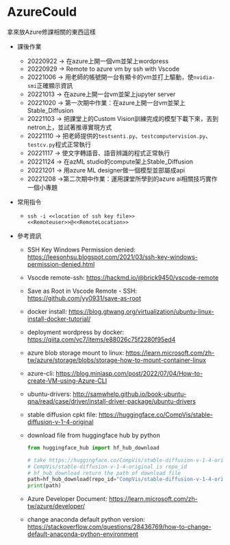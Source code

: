 # AzureCould

拿來放Azure修課相關的東西這樣

- 課後作業

  - 20220922 $\rightarrow$ 在azure上開一個vm並架上wordpress
  - 20220929 $\rightarrow$ Remote to azure vm by ssh with Vscode
  - 20221006 $\rightarrow$ 用老師的帳號開一台有顯卡的vm並打上驅動，使`nvidia-smi`正確顯示資訊
  - 20221013 $\rightarrow$ 在azure上開一台vm並架上jupyter server
  - 20221020 $\rightarrow$ 第一次期中作業：在azure上開一台vm並架上Stable_Diffusion
  - 20221103 $\rightarrow$ 把課堂上的Custom Vision訓練完成的模型下載下來，丟到netron上，並試著推導實現方式
  - 20221110 $\rightarrow$ 把老師提供的`testsenti.py`、`testcomputervision.py`、`testcv.py`程式正常執行
  - 20221117 $\rightarrow$ 使文字轉語音、語音辨識的程式正常執行
  - 20221124 $\rightarrow$ 在azML studio的compute架上Stable_Diffusion
  - 20221201 $\rightarrow$ 用azure ML designer做一個模型並部屬成api
  - 20221208 $\rightarrow$第二次期中作業：運用課堂所學到的azure ai相關技巧實作一個小專題

- 常用指令

	- `ssh -i <<location of ssh key file>> <<Remoteuser>>@<<RemoteLocation>>`

- 參考資訊

	- SSH Key Windows Permission denied: https://leesonhsu.blogspot.com/2021/03/ssh-key-windows-permission-denied.html
	
	- Vsocde remote-ssh: https://hackmd.io/@brick9450/vscode-remote
	
	- Save as Root in Vscode Remote - SSH: https://github.com/yy0931/save-as-root
	
	- docker install: https://blog.gtwang.org/virtualization/ubuntu-linux-install-docker-tutorial/
	
	- deployment wordpress by docker: https://qiita.com/vc7/items/e88026c75f2280f95ed4
	
	- azure blob  storage mount to linux:  https://learn.microsoft.com/zh-tw/azure/storage/blobs/storage-how-to-mount-container-linux
	
	- azure-cli: https://blog.miniasp.com/post/2022/07/04/How-to-create-VM-using-Azure-CLI
	
	- ubuntu-drivers: http://samwhelp.github.io/book-ubuntu-qna/read/case/driver/install-driver-package/ubuntu-drivers
	
	- stable diffusion cpkt file: https://huggingface.co/CompVis/stable-diffusion-v-1-4-original
	
	- download file from huggingface hub by python
	
	  ```python
	  from huggingface_hub import hf_hub_download
	  
	  # take https://huggingface.co/CompVis/stable-diffusion-v-1-4-original for example
	  # CompVis/stable-diffusion-v-1-4-original is repo_id
	  # hf_hub_download return the path of download file
	  path=hf_hub_download(repo_id="CompVis/stable-diffusion-v-1-4-original", filename="file-in-repository",use_auth_token="usertoken-in-read-access")
	  print(path)
	  ```
	  
	- Azure Developer Document: https://learn.microsoft.com/zh-tw/azure/developer/
	  
	- change anaconda default python version: https://stackoverflow.com/questions/28436769/how-to-change-default-anaconda-python-environment

